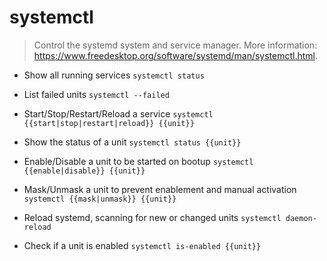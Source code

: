 # systemctl
> Control the systemd system and service manager.
> More information: <https://www.freedesktop.org/software/systemd/man/systemctl.html>.

- Show all running services
`systemctl status`

- List failed units
`systemctl --failed`

- Start/Stop/Restart/Reload a service
`systemctl {{start|stop|restart|reload}} {{unit}}`

- Show the status of a unit
`systemctl status {{unit}}`

- Enable/Disable a unit to be started on bootup
`systemctl {{enable|disable}} {{unit}}`

- Mask/Unmask a unit to prevent enablement and manual activation
`systemctl {{mask|unmask}} {{unit}}`

- Reload systemd, scanning for new or changed units
`systemctl daemon-reload`

- Check if a unit is enabled
`systemctl is-enabled {{unit}}`
